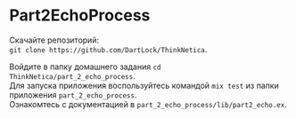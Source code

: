 # Part2EchoProcess

Скачайте репозиторий:  
`git clone https://github.com/DartLock/ThinkNetica`.  

Войдите в папку домашнего задания `cd ThinkNetica/part_2_echo_process`.  
Для запуска приложения воспользуйтесь командой `mix test` из папки приложения `part_2_echo_process`.  
Ознакомтесь с документацией в `part_2_echo_process/lib/part2_echo.ex`.
